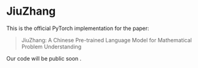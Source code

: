 # JiuZhang
This is the official PyTorch implementation for the paper:

> JiuZhang: A Chinese Pre-trained Language Model for Mathematical Problem Understanding

Our code will be public soon .
